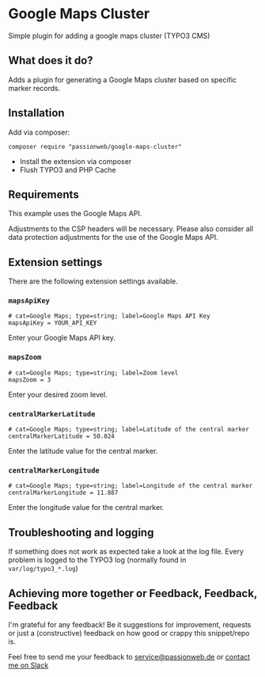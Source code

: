 # Google Maps Cluster

Simple plugin for adding a google maps cluster (TYPO3 CMS)

## What does it do?

Adds a plugin for generating a Google Maps cluster based on specific marker records.

## Installation

Add via composer:

    composer require "passionweb/google-maps-cluster"

* Install the extension via composer
* Flush TYPO3 and PHP Cache

## Requirements

This example uses the Google Maps API.

Adjustments to the CSP headers will be necessary. Please also consider all data protection adjustments for the use of the Google Maps API.

## Extension settings

There are the following extension settings available.

### `mapsApiKey`

    # cat=Google Maps; type=string; label=Google Maps API Key
    mapsApiKey = YOUR_API_KEY

Enter your Google Maps API key.

### `mapsZoom`

    # cat=Google Maps; type=string; label=Zoom level
    mapsZoom = 3

Enter your desired zoom level.

### `centralMarkerLatitude`

    # cat=Google Maps; type=string; label=Latitude of the central marker
    centralMarkerLatitude = 50.024

Enter the latitude value for the central marker.

### `centralMarkerLongitude`

    # cat=Google Maps; type=string; label=Longitude of the central marker
    centralMarkerLongitude = 11.887

Enter the longitude value for the central marker.

## Troubleshooting and logging

If something does not work as expected take a look at the log file.
Every problem is logged to the TYPO3 log (normally found in `var/log/typo3_*.log`)

## Achieving more together or Feedback, Feedback, Feedback

I'm grateful for any feedback! Be it suggestions for improvement, requests or just a (constructive) feedback on how good or crappy this snippet/repo is.

Feel free to send me your feedback to [service@passionweb.de](mailto:service@passionweb.de "Send Feedback") or [contact me on Slack](https://typo3.slack.com/team/U02FG49J4TG "Contact me on Slack")
